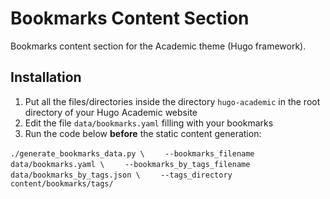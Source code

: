 # Bookmarks Content Section
Bookmarks content section for the Academic theme (Hugo framework).


## Installation

1. Put all the files/directories inside the directory `hugo-academic` in the root directory of your Hugo Academic website
1. Edit the file `data/bookmarks.yaml` filling with your bookmarks
1. Run the code below **before** the static content generation:

`./generate_bookmarks_data.py \`
`    --bookmarks_filename data/bookmarks.yaml \`
`    --bookmarks_by_tags_filename data/bookmarks_by_tags.json \`
`    --tags_directory content/bookmarks/tags/`
